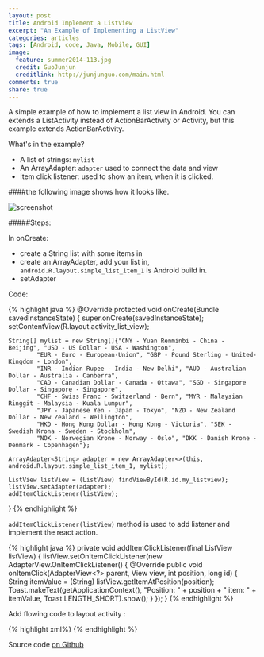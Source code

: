 ```yaml
---
layout: post
title: Android Implement a ListView
excerpt: "An Example of Implementing a ListView"
categories: articles
tags: [Android, code, Java, Mobile, GUI]
image:
  feature: summer2014-113.jpg
  credit: GuoJunjun
  creditlink: http://junjunguo.com/main.html
comments: true
share: true
---
```



A simple example of how to implement a list view in Android. You can extends a ListActivity instead of ActionBarActivity 
or Activity, but this example extends ActionBarActivity.

What's in the example?

* A list of strings: `mylist`
* An ArrayAdapter: `adapter` used to connect the data and view
* Item click listener: used to show an item, when it is clicked.

####the following image shows how it looks like.

![screenshot](https://raw.githubusercontent.com/junjunguo/android/master/AndroidListView/listview.png)


#####Steps:

In onCreate: 

* create a String list with some items in
* create an ArrayAdapter, add your list in, `android.R.layout.simple_list_item_1` is Android build in.
* setAdapter

Code:

{% highlight java %}
@Override
protected void onCreate(Bundle savedInstanceState) {
    super.onCreate(savedInstanceState);
    setContentView(R.layout.activity_list_view);

    String[] mylist = new String[]{"CNY - Yuan Renminbi - China - Beijing", "USD - US Dollar - USA - Washington",
            "EUR - Euro - European-Union", "GBP - Pound Sterling - United-Kingdom - London",
            "INR - Indian Rupee - India - New Delhi", "AUD - Australian Dollar - Australia - Canberra",
            "CAD - Canadian Dollar - Canada - Ottawa", "SGD - Singapore Dollar - Singapore - Singapore",
            "CHF - Swiss Franc - Switzerland - Bern", "MYR - Malaysian Ringgit - Malaysia - Kuala Lumpur",
            "JPY - Japanese Yen - Japan - Tokyo", "NZD - New Zealand Dollar - New Zealand - Wellington",
            "HKD - Hong Kong Dollar - Hong Kong - Victoria", "SEK - Swedish Krona - Sweden - Stockholm",
            "NOK - Norwegian Krone - Norway - Oslo", "DKK - Danish Krone - Denmark - Copenhagen"};

    ArrayAdapter<String> adapter = new ArrayAdapter<>(this, android.R.layout.simple_list_item_1, mylist);

    ListView listView = (ListView) findViewById(R.id.my_listview);
    listView.setAdapter(adapter);
    addItemClickListener(listView);
}
{% endhighlight %}

`addItemClickListener(listView)` method is used to add listener and implement the react action.

{% highlight java %}
private void addItemClickListener(final ListView listView) {
    listView.setOnItemClickListener(new AdapterView.OnItemClickListener() {
        @Override public void onItemClick(AdapterView<?> parent, View view, int position, long id) {
            String itemValue = (String) listView.getItemAtPosition(position);
            Toast.makeText(getApplicationContext(), "Position: " + position + " item: " + itemValue,
                    Toast.LENGTH_SHORT).show();
        }
    });
}
{% endhighlight %}

Add flowing code to layout activity :

{% highlight xml%}
<ListView
    android:layout_width="match_parent"
    android:layout_height="wrap_content"
    android:id="@+id/my_listview"></ListView>
{% endhighlight %}

Source code [on Github](https://github.com/junjunguo/android/tree/master/AndroidMenubar)